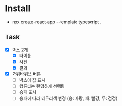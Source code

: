 # Install
- npx create-react-app --template typescript .

## Task
- [x] 박스 2개
  - [x] 타이틀
  - [x] 사진
  - [x] 결과
- [x] 가위바위보 버튼
  - [ ] 박스에 값 표시
  - [ ] 컴퓨터는 랜덤하게 선택됨
  - [ ] 승패 표시
  - [ ] 승패에 따라 테두리색 변경 (승: 파랑, 패: 빨강, 무: 검정)
